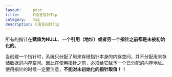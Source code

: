 ```yaml
---
layout:     post
title:      C语言指针Tip
category:   tag
description: C语言指针Tip
---
```

所有的指针在**赋值为NULL**、**一个引用（地址）**或者**另一个指针之前都是未被初始化的**。

当创建一个指针时，系统只分配了用来存储指针本身的内存空间，并不分配用来存储数据的内存空间。因此在使用指针之前，必须给它赋予一个已分配的内存地址。使用指针的时候一定要注意，**不能对未初始化的指针取值！！**